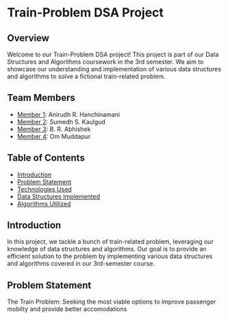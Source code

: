 # Train-Problem DSA Project

## Overview

Welcome to our Train-Problem DSA project! This project is part of our Data Structures and Algorithms coursework in the 3rd semester. We aim to showcase our understanding and implementation of various data structures and algorithms to solve a fictional train-related problem.

## Team Members

- [Member 1](link-to-profile):  Anirudh R. Hanchinamani
- [Member 2](link-to-profile):  Sumedh S. Kaulgud
- [Member 3](link-to-profile):  B. R. Abhishek
- [Member 4](link-to-profile):  Om Muddapur

## Table of Contents

- [Introduction](#introduction)
- [Problem Statement](#problem-statement)
- [Technologies Used](#technologies-used)
- [Data Structures Implemented](#data-structures-implemented)
- [Algorithms Utilized](#algorithms-utilized)

## Introduction

In this project, we tackle a bunch of train-related problem, leveraging our knowledge of data structures and algorithms. Our goal is to provide an efficient solution to the problem by implementing various data structures and algorithms covered in our 3rd-semester course.

## Problem Statement

The Train Problem: Seeking the most viable options to improve passenger mobilty and provide better accomodations
